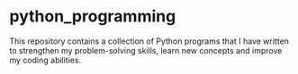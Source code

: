 # python_programming
This repository contains a collection of Python programs that I have written to strengthen my problem-solving skills, learn new concepts and improve my coding abilities.
